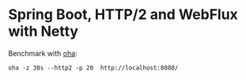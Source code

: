 # Spring Boot, HTTP/2 and WebFlux with Netty

Benchmark with [oha](https://github.com/hatoo/oha):

```
oha -z 30s --http2 -p 20  http://localhost:8080/
```